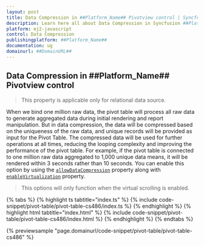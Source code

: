 ```yaml
---
layout: post
title: Data Compression in ##Platform_Name## Pivotview control | Syncfusion
description: Learn here all about Data Compression in Syncfusion ##Platform_Name## Pivotview control of Syncfusion Essential JS 2 and more.
platform: ej2-javascript
control: Data Compression 
publishingplatform: ##Platform_Name##
documentation: ug
domainurl: ##DomainURL##
---
```


## Data Compression in ##Platform_Name## Pivotview control

> This property is applicable only for relational data source.

When we bind one million raw data, the pivot table will process all raw data to generate aggregated data during initial rendering and report manipulation. But in data compression, the data will be compressed based on the uniqueness of the raw data, and unique records will be provided as input for the Pivot Table. The compressed data will be used for further operations at all times, reducing the looping complexity and improving the performance of the pivot table. For example, if the pivot table  is connected to one million raw data aggregated to 1,000 unique data means, it will be rendered within 3 seconds rather than 10 seconds. You can enable this option by using the [`allowDataCompression`](https://ej2.syncfusion.com/documentation/api/pivotview/#allowdatacompression) property along with [`enableVirtualization`](https://ej2.syncfusion.com/documentation/api/pivotview/#enablevirtualization) property.

> This options will only function when the virtual scrolling is enabled.

{% tabs %}
{% highlight ts tabtitle="index.ts" %}
{% include code-snippet/pivot-table/pivot-table-cs486/index.ts %}
{% endhighlight %}
{% highlight html tabtitle="index.html" %}
{% include code-snippet/pivot-table/pivot-table-cs486/index.html %}
{% endhighlight %}
{% endtabs %}
          
{% previewsample "page.domainurl/code-snippet/pivot-table/pivot-table-cs486" %}